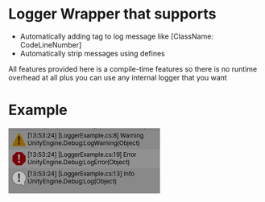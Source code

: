 # Logger Wrapper that supports
* Automatically adding tag to log message like [ClassName: CodeLineNumber]
* Automatically strip messages using defines


All features provided here is a compile-time features so there is no runtime overhead at all
plus you can use any internal logger that you want

# Example
![logo](https://github.com/3XclusiVe/SimpleUnityLoggerFrontend/blob/master/Assets/Doc/Doc.png?raw=true)

